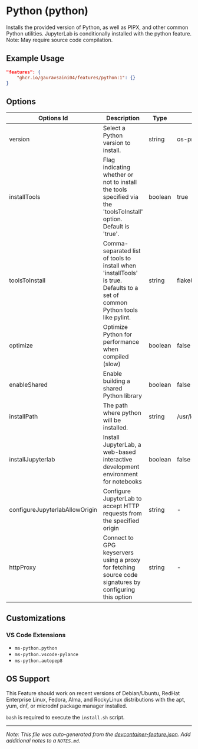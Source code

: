 
# Python (python)

Installs the provided version of Python, as well as PIPX, and other common Python utilities.  JupyterLab is conditionally installed with the python feature. Note: May require source code compilation.

## Example Usage

```json
"features": {
    "ghcr.io/gauravsaini04/features/python:1": {}
}
```

## Options

| Options Id | Description | Type | Default Value |
|-----|-----|-----|-----|
| version | Select a Python version to install. | string | os-provided |
| installTools | Flag indicating whether or not to install the tools specified via the 'toolsToInstall' option. Default is 'true'. | boolean | true |
| toolsToInstall | Comma-separated list of tools to install when 'installTools' is true. Defaults to a set of common Python tools like pylint. | string | flake8,autopep8,black,yapf,mypy,pydocstyle,pycodestyle,bandit,pipenv,virtualenv,pytest,pylint |
| optimize | Optimize Python for performance when compiled (slow) | boolean | false |
| enableShared | Enable building a shared Python library | boolean | false |
| installPath | The path where python will be installed. | string | /usr/local/python |
| installJupyterlab | Install JupyterLab, a web-based interactive development environment for notebooks | boolean | false |
| configureJupyterlabAllowOrigin | Configure JupyterLab to accept HTTP requests from the specified origin | string | - |
| httpProxy | Connect to GPG keyservers using a proxy for fetching source code signatures by configuring this option | string | - |

## Customizations

### VS Code Extensions

- `ms-python.python`
- `ms-python.vscode-pylance`
- `ms-python.autopep8`



## OS Support

This Feature should work on recent versions of Debian/Ubuntu, RedHat Enterprise Linux, Fedora, Alma, and RockyLinux distributions with the apt, yum, dnf, or microdnf package manager installed.

`bash` is required to execute the `install.sh` script.


---

_Note: This file was auto-generated from the [devcontainer-feature.json](https://github.com/gauravsaini04/features/blob/main/src/python/devcontainer-feature.json).  Add additional notes to a `NOTES.md`._

